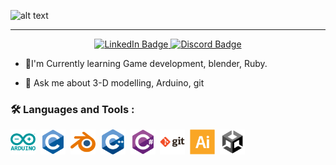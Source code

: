 
![alt text](https://github.com/MShrooom/bubbletexts/blob/1afc0185ffbea5819184d3b4dd89f5d685adbe31/chat.svg)






        
        
 
        
  </div>
        
   
     
---
<div id="badges" align="center">
  <a href="www.linkedin.com/in/
maanvi-bansal-1517ban
">
    <img src="https://img.shields.io/badge/LinkedIn-blue?style=for-the-badge&logo=linkedin&logoColor=white" alt="LinkedIn Badge"/>
  </a>
        
   <a href="https://discord.com/users/1018372920042606623">
    <img src="https://img.shields.io/badge/Discord-black?style=for-the-badge&logo=Discord&logoColor=white" alt="Discord Badge"/>
  </a>
        </div>
        
        
        
        

- 🍄I'm Currently learning  Game development, blender, Ruby.


-  💬 Ask me about 3-D modelling, Arduino, git







### :hammer_and_wrench: Languages and Tools :
<div>
  <img src="https://github.com/devicons/devicon/blob/master/icons/arduino/arduino-original-wordmark.svg" title="arduino" alt="arduino" width="40" height="40"/>&nbsp;
         <img src="https://github.com/devicons/devicon/blob/master/icons/c/c-original.svg" title="C" alt="C" width="40" height="40"/>&nbsp;
        <img src="https://github.com/devicons/devicon/blob/master/icons/blender/blender-original.svg" title="blender" alt="blender" width="40" height="40"/>&nbsp;
         <img src="https://github.com/devicons/devicon/blob/master/icons/cplusplus/cplusplus-original.svg" title="blender" alt="blender" width="40" height="40"/>&nbsp;
        <img src="https://github.com/devicons/devicon/blob/master/icons/csharp/csharp-original.svg" title="blender" alt="blender" width="40" height="40"/>&nbsp;
            <img src="https://github.com/devicons/devicon/blob/master/icons/git/git-original-wordmark.svg" title="blender" alt="blender" width="40" height="40"/>&nbsp;
          <img src="https://github.com/devicons/devicon/blob/master/icons/illustrator/illustrator-plain.svg" title="blender" alt="blender" width="40" height="40"/>&nbsp;
         <img src="https://github.com/devicons/devicon/blob/master/icons/unity/unity-original.svg"  title="blender" alt="blender" width="40" height="40"/>&nbsp;

        





</div>


